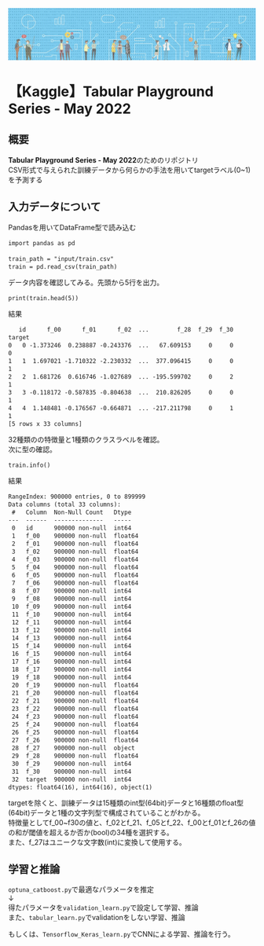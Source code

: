 <img src="README-IMG/header.png" width="1600mm">

# 【Kaggle】Tabular Playground Series - May 2022 

## 概要
**Tabular Playground Series - May 2022**のためのリポジトリ  
CSV形式で与えられた訓練データから何らかの手法を用いてtargetラベル(0~1)を予測する


## 入力データについて
Pandasを用いてDataFrame型で読み込む

```
import pandas as pd

train_path = "input/train.csv"
train = pd.read_csv(train_path)
```
データ内容を確認してみる。先頭から5行を出力。
```
print(train.head(5))
```
結果
```
   id      f_00      f_01      f_02  ...        f_28  f_29  f_30  target
0   0 -1.373246  0.238887 -0.243376  ...   67.609153     0     0       0
1   1  1.697021 -1.710322 -2.230332  ...  377.096415     0     0       1
2   2  1.681726  0.616746 -1.027689  ... -195.599702     0     2       1
3   3 -0.118172 -0.587835 -0.804638  ...  210.826205     0     0       1
4   4  1.148481 -0.176567 -0.664871  ... -217.211798     0     1       1
[5 rows x 33 columns]
```
32種類のの特徴量と1種類のクラスラベルを確認。  
次に型の確認。
```
train.info()
```
結果
```
RangeIndex: 900000 entries, 0 to 899999
Data columns (total 33 columns):
 #   Column  Non-Null Count   Dtype  
---  ------  --------------   -----  
 0   id      900000 non-null  int64  
 1   f_00    900000 non-null  float64
 2   f_01    900000 non-null  float64
 3   f_02    900000 non-null  float64
 4   f_03    900000 non-null  float64
 5   f_04    900000 non-null  float64
 6   f_05    900000 non-null  float64
 7   f_06    900000 non-null  float64
 8   f_07    900000 non-null  int64  
 9   f_08    900000 non-null  int64  
 10  f_09    900000 non-null  int64  
 11  f_10    900000 non-null  int64  
 12  f_11    900000 non-null  int64  
 13  f_12    900000 non-null  int64  
 14  f_13    900000 non-null  int64  
 15  f_14    900000 non-null  int64  
 16  f_15    900000 non-null  int64  
 17  f_16    900000 non-null  int64  
 18  f_17    900000 non-null  int64  
 19  f_18    900000 non-null  int64  
 20  f_19    900000 non-null  float64
 21  f_20    900000 non-null  float64
 22  f_21    900000 non-null  float64
 23  f_22    900000 non-null  float64
 24  f_23    900000 non-null  float64
 25  f_24    900000 non-null  float64
 26  f_25    900000 non-null  float64
 27  f_26    900000 non-null  float64
 28  f_27    900000 non-null  object 
 29  f_28    900000 non-null  float64
 30  f_29    900000 non-null  int64  
 31  f_30    900000 non-null  int64  
 32  target  900000 non-null  int64  
dtypes: float64(16), int64(16), object(1)
```
targetを除くと、訓練データは15種類のint型(64bit)データと16種類のfloat型(64bit)データと1種の文字列型で構成されていることがわかる。  
特徴量としてf_00~f30の値と、f_02とf_21、f_05とf_22、f_00とf_01とf_26の値の和が閾値を超えるか否か(bool)の34種を選択する。  
また、f_27はユニークな文字数(int)に変換して使用する。

## 学習と推論

`optuna_catboost.py`で最適なパラメータを推定  
↓  
得たパラメータを`validation_learn.py`で設定して学習、推論  
また、`tabular_learn.py`でvalidationをしない学習、推論
  
もしくは、`Tensorflow_Keras_learn.py`でCNNによる学習、推論を行う。






